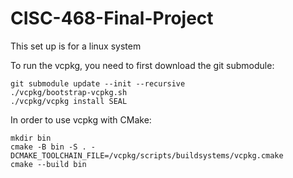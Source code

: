 # CISC-468-Final-Project

This set up is for a linux system 

To run the vcpkg, you need to first download the git submodule:
```
git submodule update --init --recursive
./vcpkg/bootstrap-vcpkg.sh
./vcpkg/vcpkg install SEAL
```

In order to use vcpkg with CMake:
```
mkdir bin
cmake -B bin -S . -DCMAKE_TOOLCHAIN_FILE=/vcpkg/scripts/buildsystems/vcpkg.cmake
cmake --build bin
```
